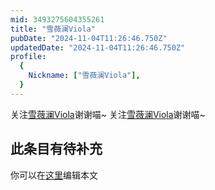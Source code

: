 ```yaml
---
mid: 3493275604355261
title: "雪薇澜Viola"
pubDate: "2024-11-04T11:26:46.750Z"
updatedDate: "2024-11-04T11:26:46.750Z"
profile:
  {
    Nickname: ["雪薇澜Viola"],
  }
---
```


关注[雪薇澜Viola](https://space.bilibili.com/3493275604355261)谢谢喵~ 关注[雪薇澜Viola](https://space.bilibili.com/3493275604355261)谢谢喵~

## 此条目有待补充
你可以在[这里](https://github.com/Yuhanawa/VTuber.ICU-Content/edit/master/v/雪薇澜Viola/index.md)编辑本文
